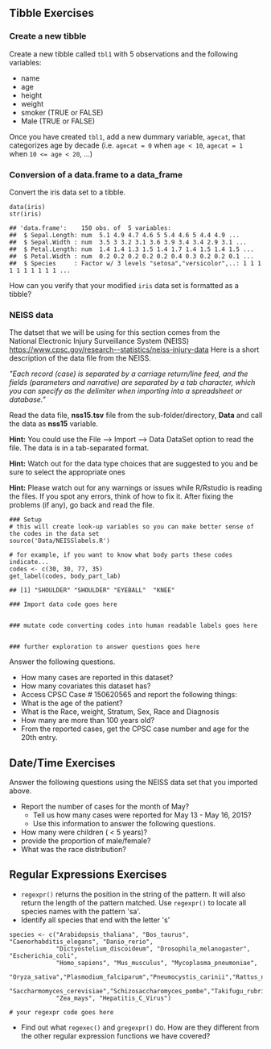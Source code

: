 <a name="tibbleEx"></a>Tibble Exercises
---------------------------------------

### Create a new tibble

Create a new tibble called `tbl1` with 5 observations and the following
variables:

-   name
-   age
-   height
-   weight
-   smoker (TRUE or FALSE)
-   Male (TRUE or FALSE)

Once you have created `tbl1`, add a new dummary variable, `agecat`, that
categorizes age by decade (i.e. `agecat = 0` when `age < 10`,
`agecat = 1` when `10 <= age < 20`, ...)

### Conversion of a data.frame to a data\_frame

Convert the iris data set to a tibble.

    data(iris)
    str(iris)

    ## 'data.frame':    150 obs. of  5 variables:
    ##  $ Sepal.Length: num  5.1 4.9 4.7 4.6 5 5.4 4.6 5 4.4 4.9 ...
    ##  $ Sepal.Width : num  3.5 3 3.2 3.1 3.6 3.9 3.4 3.4 2.9 3.1 ...
    ##  $ Petal.Length: num  1.4 1.4 1.3 1.5 1.4 1.7 1.4 1.5 1.4 1.5 ...
    ##  $ Petal.Width : num  0.2 0.2 0.2 0.2 0.2 0.4 0.3 0.2 0.2 0.1 ...
    ##  $ Species     : Factor w/ 3 levels "setosa","versicolor",..: 1 1 1 1 1 1 1 1 1 1 ...

How can you verify that your modified `iris` data set is formatted as a
tibble?

### NEISS data

The datset that we will be using for this section comes from the  
National Electronic Injury Surveillance System (NEISS)
<https://www.cpsc.gov/research--statistics/neiss-injury-data> Here is a
short description of the data file from the NEISS.

*"Each record (case) is separated by a carriage return/line feed, and
the fields (parameters and narrative) are separated by a tab character,
which you can specify as the delimiter when importing into a spreadsheet
or database."*

Read the data file, **nss15.tsv** file from the sub-folder/directory,
**Data** and call the data as **nss15** variable.

**Hint:** You could use the File --&gt; Import --&gt; Data DataSet
option to read the file. The data is in a tab-separated format.

**Hint:** Watch out for the data type choices that are suggested to you
and be sure to select the appropriate ones

**Hint:** Please watch out for any warnings or issues while R/Rstudio is
reading the files. If you spot any errors, think of how to fix it. After
fixing the problems (if any), go back and read the file.

    ### Setup
    # this will create look-up variables so you can make better sense of the codes in the data set
    source('Data/NEISSlabels.R')

    # for example, if you want to know what body parts these codes indicate...
    codes <- c(30, 30, 77, 35)
    get_label(codes, body_part_lab)

    ## [1] "SHOULDER" "SHOULDER" "EYEBALL"  "KNEE"

    ### Import data code goes here


    ### mutate code converting codes into human readable labels goes here


    ### further exploration to answer questions goes here

Answer the following questions.

-   How many cases are reported in this dataset?
-   How many covariates this dataset has?
-   Access CPSC Case \# 150620565 and report the following things:
-   What is the age of the patient?
-   What is the Race, weight, Stratum, Sex, Race and Diagnosis
-   How many are more than 100 years old?  
-   From the reported cases, get the CPSC case number and age for the
    20th entry.

<a name="timeEx"></a>Date/Time Exercises
----------------------------------------

Answer the following questions using the NEISS data set that you
imported above.

-   Report the number of cases for the month of May?
    -   Tell us how many cases were reported for May 13 - May 16, 2015?
    -   Use this information to answer the following questions.
-   How many were children ( &lt; 5 years)?
-   provide the proportion of male/female?
-   What was the race distribution?

<a name="regEx"></a>Regular Expressions Exercises
-------------------------------------------------

-   `regexpr()` returns the position in the string of the pattern. It
    will also return the length of the pattern matched. Use `regexpr()`
    to locate all species names with the pattern 'sa'.
-   Identify all species that end with the letter 's'

<!-- -->

    species <- c("Arabidopsis_thaliana", "Bos_taurus", "Caenorhabditis_elegans", "Danio_rerio", 
                 "Dictyostelium_discoideum", "Drosophila_melanogaster", "Escherichia_coli",
                 "Homo_sapiens", "Mus_musculus", "Mycoplasma_pneumoniae",
                 "Oryza_sativa","Plasmodium_falciparum","Pneumocystis_carinii","Rattus_norvegicus",
                 "Saccharmomyces_cerevisiae","Schizosaccharomyces_pombe","Takifugu_rubripes","Xenopus_laevis",
                 "Zea_mays", "Hepatitis_C_Virus")

    # your regexpr code goes here

-   Find out what `regexec()` and `gregexpr()` do. How are they
    different from the other regular expression functions we have
    covered?
